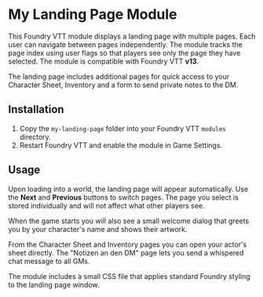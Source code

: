 # My Landing Page Module

This Foundry VTT module displays a landing page with multiple pages. Each user can navigate between pages independently. The module tracks the page index using user flags so that players see only the page they have selected. The module is compatible with Foundry VTT **v13**.

The landing page includes additional pages for quick access to your Character Sheet, Inventory and a form to send private notes to the DM.

## Installation

1. Copy the `my-landing-page` folder into your Foundry VTT `modules` directory.
2. Restart Foundry VTT and enable the module in Game Settings.

## Usage

Upon loading into a world, the landing page will appear automatically. Use the **Next** and **Previous** buttons to switch pages. The page you select is stored individually and will not affect what other players see.

When the game starts you will also see a small welcome dialog that greets you by your character's name and shows their artwork.

From the Character Sheet and Inventory pages you can open your actor's sheet directly. The "Notizen an den DM" page lets you send a whispered chat message to all GMs.

The module includes a small CSS file that applies standard Foundry styling to the landing page window.
